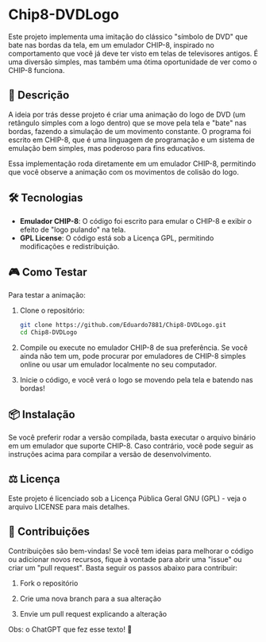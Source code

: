 # Chip8-DVDLogo

Este projeto implementa uma imitação do clássico "símbolo de DVD" que bate nas bordas da tela, em um emulador CHIP-8, inspirado no comportamento que você já deve ter visto em telas de televisores antigos. É uma diversão simples, mas também uma ótima oportunidade de ver como o CHIP-8 funciona.

## 📝 Descrição

A ideia por trás desse projeto é criar uma animação do logo de DVD (um retângulo simples com a logo dentro) que se move pela tela e "bate" nas bordas, fazendo a simulação de um movimento constante. O programa foi escrito em CHIP-8, que é uma linguagem de programação e um sistema de emulação bem simples, mas poderoso para fins educativos.

Essa implementação roda diretamente em um emulador CHIP-8, permitindo que você observe a animação com os movimentos de colisão do logo.

## 🛠️ Tecnologias

- **Emulador CHIP-8**: O código foi escrito para emular o CHIP-8 e exibir o efeito de "logo pulando" na tela.
- **GPL License**: O código está sob a Licença GPL, permitindo modificações e redistribuição.

## 🎮 Como Testar

Para testar a animação:

1. Clone o repositório:
   ```bash
   git clone https://github.com/Eduardo7881/Chip8-DVDLogo.git
   cd Chip8-DVDLogo

2. Compile ou execute no emulador CHIP-8 de sua preferência. Se você ainda não tem um, pode procurar por emuladores de CHIP-8 simples online ou usar um emulador localmente no seu computador.


3. Inicie o código, e você verá o logo se movendo pela tela e batendo nas bordas!



## 📦 Instalação

Se você preferir rodar a versão compilada, basta executar o arquivo binário em um emulador que suporte CHIP-8. Caso contrário, você pode seguir as instruções acima para compilar a versão de desenvolvimento.

## ⚖️ Licença

Este projeto é licenciado sob a Licença Pública Geral GNU (GPL) - veja o arquivo LICENSE para mais detalhes.

## 🤝 Contribuições

Contribuições são bem-vindas! Se você tem ideias para melhorar o código ou adicionar novos recursos, fique à vontade para abrir uma "issue" ou criar um "pull request". Basta seguir os passos abaixo para contribuir:

1. Fork o repositório


2. Crie uma nova branch para a sua alteração


3. Envie um pull request explicando a alteração


Obs: o ChatGPT que fez esse texto! 🤣
